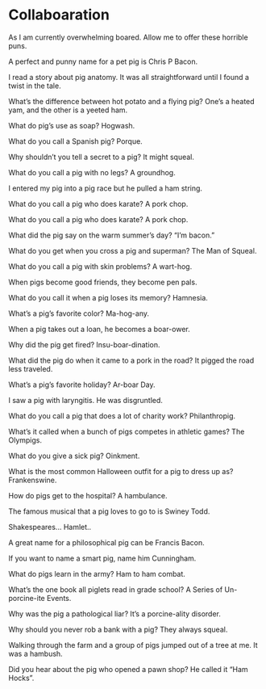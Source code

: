 # Collaboaration

As I am currently overwhelming boared. Allow me to offer these horrible puns. 

A perfect and punny name for a pet pig is Chris P Bacon.

I read a story about pig anatomy. It was all straightforward until I found a twist in the tale.

What’s the difference between hot potato and a flying pig? One’s a heated yam, and the other is a yeeted ham.

What do pig’s use as soap? Hogwash.

What do you call a Spanish pig? Porque.

Why shouldn’t you tell a secret to a pig? It might squeal.

What do you call a pig with no legs? A groundhog.

I entered my pig into a pig race but he pulled a ham string.

What do you call a pig who does karate? A pork chop.

What do you call a pig who does karate? A pork chop.

What did the pig say on the warm summer’s day? “I’m bacon.”

What do you get when you cross a pig and superman? The Man of Squeal.

What do you call a pig with skin problems? A wart-hog.

When pigs become good friends, they become pen pals.

What do you call it when a pig loses its memory? Hamnesia.

What’s a pig’s favorite color? Ma-hog-any.

When a pig takes out a loan, he becomes a boar-ower.

Why did the pig get fired? Insu-boar-dination.

What did the pig do when it came to a pork in the road? It pigged the road less traveled.

What’s a pig’s favorite holiday? Ar-boar Day.

I saw a pig with laryngitis. He was disgruntled.

What do you call a pig that does a lot of charity work? Philanthropig.

What’s it called when a bunch of pigs competes in athletic games? The Olympigs.

What do you give a sick pig? Oinkment.

What is the most common Halloween outfit for a pig to dress up as? Frankenswine.

How do pigs get to the hospital? A hambulance.

The famous musical that a pig loves to go to is Swiney Todd.

Shakespeares... Hamlet.. 

A great name for a philosophical pig can be Francis Bacon.

If you want to name a smart pig, name him Cunningham.

What do pigs learn in the army? Ham to ham combat.

What’s the one book all piglets read in grade school? A Series of Un-porcine-ite Events.

Why was the pig a pathological liar? It’s a porcine-ality disorder.

Why should you never rob a bank with a pig? They always squeal.

Walking through the farm and a group of pigs jumped out of a tree at me. It was a hambush.

Did you hear about the pig who opened a pawn shop? He called it “Ham Hocks”.
